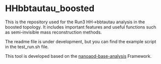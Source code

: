 # HHbbtautau_boosted

This is the repository used for the Run3 HH->bbtautau analysis in the boosted topology. It includes important features and useful functions such as semi-invisible mass reconstruction methods.

The readme file is under development, but you can find the example script in the test_run.sh file.

This tool is developed based on the [nanoaod-base-analysis](https://nanoaod-base-analysis.readthedocs.io/en/latest/index.html) Framework.